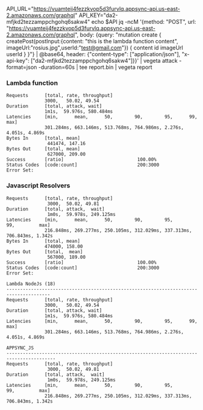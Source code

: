 API_URL="https://vuamteij4fezzkvop5d3furvlq.appsync-api.us-east-2.amazonaws.com/graphql"
API_KEY="da2-mfjkd2tezzamppchgohq6sakw4"
echo $API
jq -ncM '{method: "POST", url: "https://vuamteij4fezzkvop5d3furvlq.appsync-api.us-east-2.amazonaws.com/graphql", body: {query: "mutation create { createPost(postInput:{content: \"this is the lambda function content\", imageUrl:\"rosius.jpg\",userId:\"test@gmail.com\"}) { content
id
imageUrl
userId } }"} | @base64, header: {"content-type": ["application/json"], "x-api-key": ["da2-mfjkd2tezzamppchgohq6sakw4"]}}' | vegeta attack -format=json -duration=60s | tee report.bin | vegeta report

### Lambda function

```
Requests      [total, rate, throughput]
              3000,   50.02, 49.54
Duration      [total, attack, wait]
              1m1s,  59.976s, 580.484ms
Latencies     [min,      mean,      50,        90,        95,      99,    max]
              301.284ms, 663.146ms, 513.768ms, 764.986ms, 2.276s, 4.051s, 4.869s
Bytes In      [total, mean]
               441474, 147.16
Bytes Out     [total, mean]
               627000, 209.00
Success       [ratio]                           100.00%
Status Codes  [code:count]                      200:3000
Error Set:

```

### Javascript Resolvers

```
Requests      [total, rate, throughput]
               3000,  50.02, 49.81
Duration      [total, attack,  wait]
               1m0s,  59.978s, 249.125ms
Latencies     [min,      mean,      50,        90,        95,        99,         max]
              216.848ms, 269.277ms, 250.105ms, 312.029ms, 337.313ms, 706.843ms, 1.342s
Bytes In      [total, mean]
              474000, 158.00
Bytes Out     [total,  mean]
               567000, 189.00
Success       [ratio]                           100.00%
Status Codes  [code:count]                      200:3000
Error Set:

```

```
Lambda NodeJs (18)
--------------------------------------------------------------------------------------
Requests      [total, rate, throughput]
              3000,   50.02, 49.54
Duration      [total, attack, wait]
              1m1s,  59.976s, 580.484ms
Latencies     [min,      mean,      50,        90,        95,      99,    max]
              301.284ms, 663.146ms, 513.768ms, 764.986ms, 2.276s, 4.051s, 4.869s

APPSYNC_JS
----------------------------------------------------------------------------------------
Requests      [total, rate, throughput]
               3000,  50.02, 49.81
Duration      [total, attack,  wait]
               1m0s,  59.978s, 249.125ms
Latencies     [min,      mean,      50,        90,        95,        99,         max]
              216.848ms, 269.277ms, 250.105ms, 312.029ms, 337.313ms, 706.843ms, 1.342s
```
